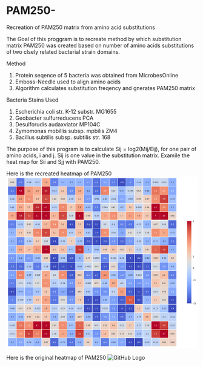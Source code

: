 # PAM250-
Recreation of PAM250 matrix from amino acid substitutions


The Goal of this proggram is to recreate method by which substitution matrix PAM250 was created based on number of amino 
acids substitutions of two clsely related bacterial strain domains. 

Method 
1) Protein seqence of 5 bacteria was obtained from MicrobesOnline
2) Emboss-Needle used to align amino acids 
3) Algorithm calculates substitution freqency and gnerates PAM250 matrix 

Bacteria Stains Used 
1. Escherichia coli str. K-12 substr. MG1655
2. Geobacter sulfurreducens PCA
3. Desulforudis audaxviator MP104C
4. Zymomonas mobillis subsp. mpbilis ZM4
5. Bacillus subtilis subsp. subtilis str. 168


  The purpose of this program is to calculate Sij = log2(Mij/Eij), for one 
pair of amino acids, i and j.  Sij is one value in the substitution matrix.
Examile the heat map for Sii and Sjj with PAM250. 

Here is the recreated heatmap of PAM250
![GitHub Logo](/heatmap.png)

Here is the original heatmap of PAM250
![GitHub Logo](/PAM250.jpeg)
